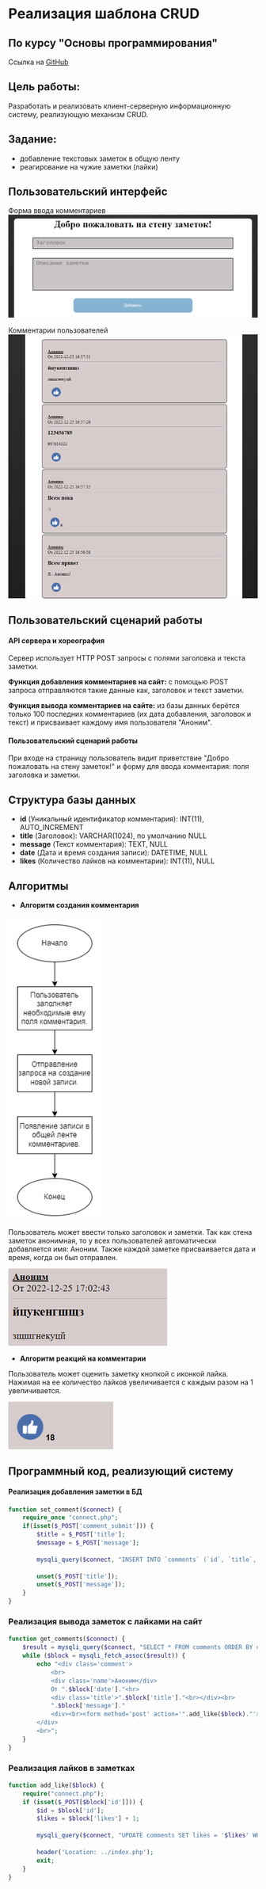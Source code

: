 # Реализация шаблона CRUD
## По курсу "Основы программирования"
Ссылка на [GitHub](https://github.com/MaksikLastik/Labwork-2)

## Цель работы:
Разработать и реализовать клиент-серверную информационную систему, реализующую механизм CRUD.

## Задание: 
- добавление текстовых заметок в общую ленту
- реагирование на чужие заметки (лайки)

## Пользовательский интерфейс

Форма ввода комментариев
![alt-текст](https://github.com/MaksikLastik/Labwork-2/blob/main/images/for%20README/Форма%20ввода%20заметок.png)

Комментарии пользователей
![alt-текст](https://github.com/MaksikLastik/Labwork-2/blob/main/images/for%20README/Заметки%20пользователей.png)


##  Пользовательский сценарий работы

#### API сервера и хореография
Сервер использует HTTP POST запросы с полями заголовка и текста заметки.

**Функция добавления комментариев на сайт:**
с помощью POST запроса отправляются такие данные как, заголовок и текст заметки.

**Функция вывода комментариев на сайте:**
из базы данных берётся только 100 последних комментариев (их дата добавления, заголовок и текст) и присваивает каждому имя пользователя "Аноним".

#### Пользовательский сценарий работы
При входе на страницу пользователь видит приветствие "Добро пожаловать на стену заметок!" и форму для ввода комментария: поля заголовка и заметки.

## Структура базы данных
- **id** (Уникальный идентификатор комментария): INT(11), AUTO_INCREMENT
- **title** (Заголовок): VARCHAR(1024), по умолчанию NULL
- **message** (Текст комментария): TEXT, NULL
- **date** (Дата и время создания записи): DATETIME, NULL 
- **likes** (Количество лайков на комментарии): INT(11), NULL

## Алгоритмы

- **Алгоритм создания комментария**

![alt-текст](https://github.com/MaksikLastik/Labwork-2/blob/main/images/for%20README/Алгоритм%20создания%20заметки.png)

Пользователь может ввести только заголовок и заметки. Так как стена заметок анонимная, то у всех пользователей автоматически добавляется имя: Аноним. Также каждой заметке присваивается дата и время, когда он был отправлен.

![alt-текст](https://github.com/MaksikLastik/Labwork-2/blob/main/images/for%20README/Заметка.png)


- **Алгоритм реакций на комментарии**

Пользователь может оценить заметку кнопкой с иконкой лайка. Нажимая на ее количество лайков увеличивается с каждым разом на 1 увеличивается.

![alt-текст](https://github.com/MaksikLastik/Labwork-2/blob/main/images/for%20README/Реагирование%20на%20заметку.png)



## Программный код, реализующий систему

#### Реализация добавления заметки в БД
```php
function set_comment($connect) {
    require_once "connect.php";
    if(isset($_POST['comment_submit'])) {
        $title = $_POST['title'];
        $message = $_POST['message'];

        mysqli_query($connect, "INSERT INTO `comments` (`id`, `title`, `message`, `date`, `likes`) VALUES (NULL, '$title', '$message', NOW(), NULL)");

        unset($_POST['title']);
        unset($_POST['message']);
    }
}
```
###  Реализация вывода заметок с лайками на сайт
```php
function get_comments($connect) {
    $result = mysqli_query($connect, "SELECT * FROM comments ORDER BY date DESC LIMIT 100");
    while ($block = mysqli_fetch_assoc($result)) {
        echo "<div class='comment'>
            <br>
            <div class='name'>Аноним</div>
            От ".$block['date']."<hr>
            <div class='title'>".$block['title']."<br></div><br>
            ".$block['message']."
            <div><br><form method='post' action='".add_like($block)."'><button type='submit' name='".$block['id']."' class='like'><img class='img' src='../images/for site/like.png'> ".$block['likes']."</button></form></div>
        </div>
        <br>";
    }
}
```
### Реализация лайков в заметках
```php
function add_like($block) {
    require("connect.php");
    if (isset($_POST[$block['id']])) {
        $id = $block['id'];
        $likes = $block['likes'] + 1;

        mysqli_query($connect, "UPDATE comments SET likes = '$likes' WHERE id = '$id'");
        
        header('Location: ../index.php');
        exit;
    }
}
```
